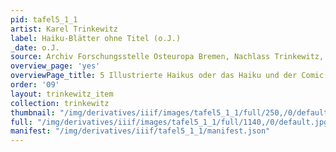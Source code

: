 ```yaml
---
pid: tafel5_1_1
artist: Karel Trinkewitz
label: Haiku-Blätter ohne Titel (o.J.)
_date: o.J.
source: Archiv Forschungsstelle Osteuropa Bremen, Nachlass Trinkewitz, FSO 2–060.
overview_page: 'yes'
overviewPage_title: 5 Illustrierte Haikus oder das Haiku und der Comic
order: '09'
layout: trinkewitz_item
collection: trinkewitz
thumbnail: "/img/derivatives/iiif/images/tafel5_1_1/full/250,/0/default.jpg"
full: "/img/derivatives/iiif/images/tafel5_1_1/full/1140,/0/default.jpg"
manifest: "/img/derivatives/iiif/tafel5_1_1/manifest.json"
---
```

